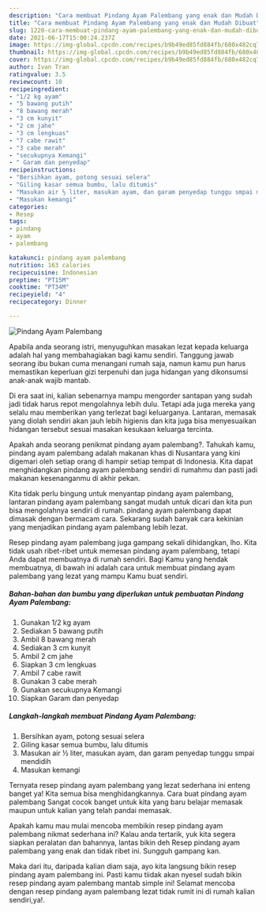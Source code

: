 ```yaml
---
description: "Cara membuat Pindang Ayam Palembang yang enak dan Mudah Dibuat"
title: "Cara membuat Pindang Ayam Palembang yang enak dan Mudah Dibuat"
slug: 1220-cara-membuat-pindang-ayam-palembang-yang-enak-dan-mudah-dibuat
date: 2021-06-17T15:00:24.237Z
image: https://img-global.cpcdn.com/recipes/b9b49ed85fd884fb/680x482cq70/pindang-ayam-palembang-foto-resep-utama.jpg
thumbnail: https://img-global.cpcdn.com/recipes/b9b49ed85fd884fb/680x482cq70/pindang-ayam-palembang-foto-resep-utama.jpg
cover: https://img-global.cpcdn.com/recipes/b9b49ed85fd884fb/680x482cq70/pindang-ayam-palembang-foto-resep-utama.jpg
author: Ivan Tran
ratingvalue: 3.5
reviewcount: 10
recipeingredient:
- "1/2 kg ayam"
- "5 bawang putih"
- "8 bawang merah"
- "3 cm kunyit"
- "2 cm jahe"
- "3 cm lengkuas"
- "7 cabe rawit"
- "3 cabe merah"
- "secukupnya Kemangi"
- " Garam dan penyedap"
recipeinstructions:
- "Bersihkan ayam, potong sesuai selera"
- "Giling kasar semua bumbu, lalu ditumis"
- "Masukan air ½ liter, masukan ayam, dan garam penyedap tunggu smpai mendidih"
- "Masukan kemangi"
categories:
- Resep
tags:
- pindang
- ayam
- palembang

katakunci: pindang ayam palembang 
nutrition: 163 calories
recipecuisine: Indonesian
preptime: "PT15M"
cooktime: "PT34M"
recipeyield: "4"
recipecategory: Dinner

---
```



![Pindang Ayam Palembang](https://img-global.cpcdn.com/recipes/b9b49ed85fd884fb/680x482cq70/pindang-ayam-palembang-foto-resep-utama.jpg)

Apabila anda seorang istri, menyuguhkan masakan lezat kepada keluarga adalah hal yang membahagiakan bagi kamu sendiri. Tanggung jawab seorang ibu bukan cuma menangani rumah saja, namun kamu pun harus memastikan keperluan gizi terpenuhi dan juga hidangan yang dikonsumsi anak-anak wajib mantab.

Di era  saat ini, kalian sebenarnya mampu mengorder santapan yang sudah jadi tidak harus repot mengolahnya lebih dulu. Tetapi ada juga mereka yang selalu mau memberikan yang terlezat bagi keluarganya. Lantaran, memasak yang diolah sendiri akan jauh lebih higienis dan kita juga bisa menyesuaikan hidangan tersebut sesuai masakan kesukaan keluarga tercinta. 



Apakah anda seorang penikmat pindang ayam palembang?. Tahukah kamu, pindang ayam palembang adalah makanan khas di Nusantara yang kini digemari oleh setiap orang di hampir setiap tempat di Indonesia. Kita dapat menghidangkan pindang ayam palembang sendiri di rumahmu dan pasti jadi makanan kesenanganmu di akhir pekan.

Kita tidak perlu bingung untuk menyantap pindang ayam palembang, lantaran pindang ayam palembang sangat mudah untuk dicari dan kita pun bisa mengolahnya sendiri di rumah. pindang ayam palembang dapat dimasak dengan bermacam cara. Sekarang sudah banyak cara kekinian yang menjadikan pindang ayam palembang lebih lezat.

Resep pindang ayam palembang juga gampang sekali dihidangkan, lho. Kita tidak usah ribet-ribet untuk memesan pindang ayam palembang, tetapi Anda dapat membuatnya di rumah sendiri. Bagi Kamu yang hendak membuatnya, di bawah ini adalah cara untuk membuat pindang ayam palembang yang lezat yang mampu Kamu buat sendiri.

<!--inarticleads1-->

##### Bahan-bahan dan bumbu yang diperlukan untuk pembuatan Pindang Ayam Palembang:

1. Gunakan 1/2 kg ayam
1. Sediakan 5 bawang putih
1. Ambil 8 bawang merah
1. Sediakan 3 cm kunyit
1. Ambil 2 cm jahe
1. Siapkan 3 cm lengkuas
1. Ambil 7 cabe rawit
1. Gunakan 3 cabe merah
1. Gunakan secukupnya Kemangi
1. Siapkan  Garam dan penyedap




<!--inarticleads2-->

##### Langkah-langkah membuat Pindang Ayam Palembang:

1. Bersihkan ayam, potong sesuai selera
1. Giling kasar semua bumbu, lalu ditumis
1. Masukan air ½ liter, masukan ayam, dan garam penyedap tunggu smpai mendidih
1. Masukan kemangi




Ternyata resep pindang ayam palembang yang lezat sederhana ini enteng banget ya! Kita semua bisa menghidangkannya. Cara buat pindang ayam palembang Sangat cocok banget untuk kita yang baru belajar memasak maupun untuk kalian yang telah pandai memasak.

Apakah kamu mau mulai mencoba membikin resep pindang ayam palembang nikmat sederhana ini? Kalau anda tertarik, yuk kita segera siapkan peralatan dan bahannya, lantas bikin deh Resep pindang ayam palembang yang enak dan tidak ribet ini. Sungguh gampang kan. 

Maka dari itu, daripada kalian diam saja, ayo kita langsung bikin resep pindang ayam palembang ini. Pasti kamu tiidak akan nyesel sudah bikin resep pindang ayam palembang mantab simple ini! Selamat mencoba dengan resep pindang ayam palembang lezat tidak rumit ini di rumah kalian sendiri,ya!.

